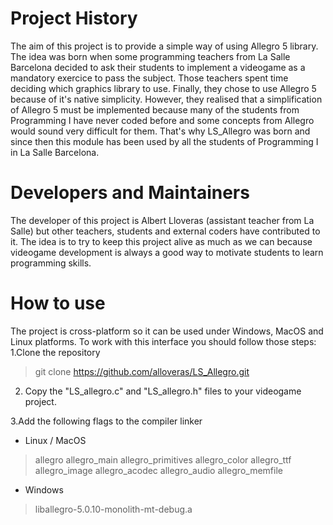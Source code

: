 Project History
==========
The aim of this project is to provide a simple way of using Allegro 5 library. The idea was born when some programming teachers
from La Salle Barcelona decided to ask their students to implement a videogame as a mandatory exercice to pass the subject. Those 
teachers spent time deciding which graphics library to use. Finally, they chose to use Allegro 5 because of it's native simplicity. However,
they realised that a simplification of Allegro 5 must be implemented because many of the students from Programming I have never coded before
and some concepts from Allegro would sound very difficult for them. That's why LS_Allegro was born and since then this module has
been used by all the students of Programming I in La Salle Barcelona.

Developers and Maintainers
==========================
The developer of this project is Albert Lloveras (assistant teacher from La Salle) but other teachers, students and external coders have contributed to it.
The idea is to try to keep this project alive as much as we can because videogame development is always a good way to motivate
students to learn programming skills.

How to use
===========================
The project is cross-platform so it can be used under Windows, MacOS and Linux platforms. To work with this interface you should follow those steps:
  1.Clone the repository
  
  >git clone https://github.com/alloveras/LS_Allegro.git
  
  2. Copy the "LS_allegro.c" and "LS_allegro.h" files to your videogame project.
  
  3.Add the following flags to the compiler linker
  
  - Linux / MacOS
  
  > allegro
  > allegro_main
  > allegro_primitives
  > allegro_color
  > allegro_ttf
  > allegro_image
  > allegro_acodec
  > allegro_audio
  > allegro_memfile

  - Windows
    
  >liballegro-5.0.10-monolith-mt-debug.a

